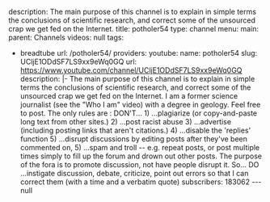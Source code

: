 description: The main purpose of this channel is to explain in simple terms the conclusions
  of scientific research, and correct some of the unsourced crap we get fed on the
  Internet.
title: potholer54
type: channel
menu:
  main:
    parent: Channels
videos: null
tags:
- breadtube
url: /potholer54/
providers:
  youtube:
    name: potholer54
    slug: UCljE1ODdSF7LS9xx9eWq0GQ
    url: https://www.youtube.com/channel/UCljE1ODdSF7LS9xx9eWq0GQ
    description: |-
      The main purpose of this channel is to explain in simple terms the conclusions of scientific research, and correct some of the unsourced crap we get fed on the Internet. I am a former science journalist (see the "Who I am" video) with a degree in geology.
      Feel free to post. The only rules are :
      DON'T... 1) ...plagiarize (or copy-and-paste long text from other sites.) 2) ...post racist abuse 3) ...advertise (including posting links that aren't citations.) 4) ...disable the 'replies' function 5) ...disrupt discussions by editing posts after they've been commented on, 5) ...spam and troll -- e.g. repeat posts, or post multiple times simply to fill up the forum and drown out other posts. The purpose of the fora is to promote discussion, not have people disrupt it. So...
      DO ...instigate discussion, debate, criticize, point out errors so that I can correct them (with a time and a verbatim quote)
    subscribers: 183062
--- null
